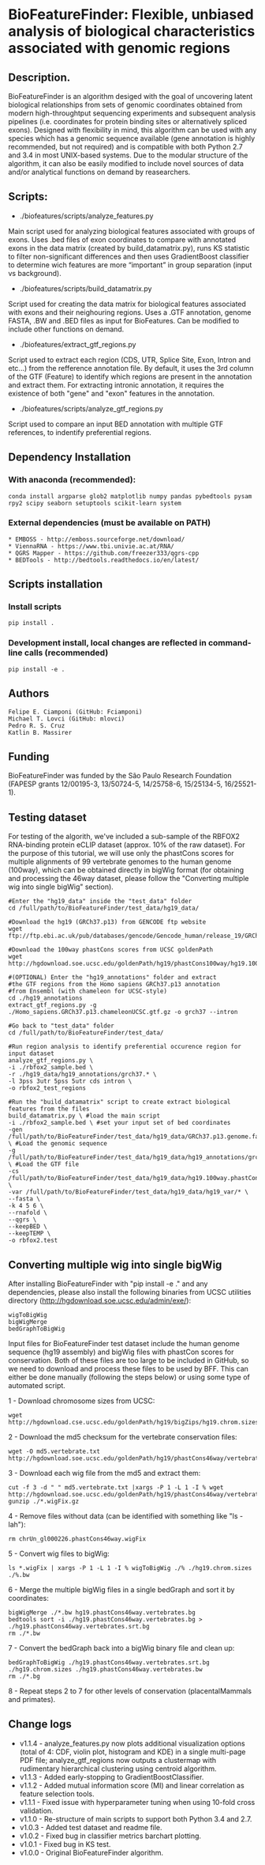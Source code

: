 ﻿# BioFeatureFinder: Flexible, unbiased analysis of biological characteristics associated with genomic regions

## Description.

BioFeatureFinder is an algorithm desiged with the goal of uncovering latent biological relationships from sets of genomic coordinates obtained from modern high-throughtput sequencing experiments and subsequent analysis pipelines (i.e. coordinates for protein binding sites or alternatively spliced exons). Designed with flexibility in mind, this algorithm can be used with any species which has a genomic sequence available (gene annotation is highly recommended, but not required) and is compatible with both Python 2.7 and 3.4 in most UNIX-based systems. Due to the modular structure of the algorithm, it can also be easily modified to include novel sources of data and/or analytical functions on demand by reasearchers.

## Scripts:

* ./biofeatures/scripts/analyze_features.py

Main script used for analyzing biological features associated with groups of exons. Uses .bed files of exon coordinates to compare with annotated exons in the data matrix (created by build_datamatrix.py), runs KS statistic to filter non-significant differences and then uses GradientBoost classifier to determine wich features are more “important” in group separation (input vs background).

* ./biofeatures/scripts/build_datamatrix.py

Script used for creating the data matrix for biological features associated with exons and their neighouring regions. Uses a .GTF annotation, genome FASTA, .BW and .BED files as input for BioFeatures. Can be modified to include other functions on demand.

* ./biofeatures/extract_gtf_regions.py

Script used to extract each region (CDS, UTR, Splice Site, Exon, Intron and etc...) from the refference annotation file. By default, it uses the 3rd column of the GTF (Feature) to identify which regions are present in the annotation and extract them. For extracting intronic annotation, it requires the existence of both "gene" and "exon" features in the annotation.

* ./biofeatures/scripts/analyze_gtf_regions.py

Script used to compare an input BED annotation with multiple GTF references, to indentify preferential regions.

## Dependency Installation

### With anaconda (recommended):

    conda install argparse glob2 matplotlib numpy pandas pybedtools pysam rpy2 scipy seaborn setuptools scikit-learn system
    
### External dependencies (must be available on PATH)
    
    * EMBOSS - http://emboss.sourceforge.net/download/
    * ViennaRNA - https://www.tbi.univie.ac.at/RNA/
    * QGRS Mapper - https://github.com/freezer333/qgrs-cpp
    * BEDTools - http://bedtools.readthedocs.io/en/latest/

## Scripts installation

### Install scripts

    pip install .

### Development install, local changes are reflected in command-line calls (recommended)

    pip install -e .

## Authors

    Felipe E. Ciamponi (GitHub: Fciamponi)
    Michael T. Lovci (GitHub: mlovci)
    Pedro R. S. Cruz
    Katlin B. Massirer

## Funding

BioFeatureFinder was funded by the São Paulo Research Foundation (FAPESP grants 12/00195-3, 13/50724-5, 14/25758-6, 15/25134-5, 16/25521-1).
    
## Testing dataset

For testing of the algorith, we've included a sub-sample of the RBFOX2 RNA-binding protein eCLIP dataset (approx. 10% of the raw dataset). For the purpose of this tutorial, we will use only the phastCons scores for multiple alignments of 99 vertebrate genomes to the human genome (100way), which can be obtained directly in bigWig format (for obtaining and processing the 46way dataset, please follow the "Converting multiple wig into single bigWig" section).
    
    #Enter the "hg19_data" inside the "test_data" folder
    cd /full/path/to/BioFeatureFinder/test_data/hg19_data/
    
    #Download the hg19 (GRCh37.p13) from GENCODE ftp website
    wget ftp://ftp.ebi.ac.uk/pub/databases/gencode/Gencode_human/release_19/GRCh37.p13.genome.fa.gz
    
    #Download the 100way phastCons scores from UCSC goldenPath
    wget http://hgdownload.soe.ucsc.edu/goldenPath/hg19/phastCons100way/hg19.100way.phastCons.bw
    
    #(OPTIONAL) Enter the "hg19_annotations" folder and extract 
    #the GTF regions from the Homo sapiens GRCh37.p13 annotation 
    #from Ensembl (with chameleon for UCSC-style)
    cd ./hg19_annotations
    extract_gtf_regions.py -g ./Homo_sapiens.GRCh37.p13.chameleonUCSC.gtf.gz -o grch37 --intron  
    
    #Go back to "test_data" folder
    cd /full/path/to/BioFeatureFinder/test_data/    
    
    #Run region analysis to identify preferential occurence region for input dataset
    analyze_gtf_regions.py \
    -i ./rbfox2_sample.bed \
    -r ./hg19_data/hg19_annotations/grch37.* \
    -l 3pss 3utr 5pss 5utr cds intron \
    -o rbfox2_test_regions
    
    #Run the "build_datamatrix" script to create extract biological features from the files
    build_datamatrix.py \ #load the main script
    -i ./rbfox2_sample.bed \ #set your input set of bed coordinates
    -gen /full/path/to/BioFeatureFinder/test_data/hg19_data/GRCh37.p13.genome.fa \ #Load the genomic sequence
    -g /full/path/to/BioFeatureFinder/test_data/hg19_data/hg19_annotations/grch37.intron.gtf.gz \ #Load the GTF file 
    -cs /full/path/to/BioFeatureFinder/test_data/hg19_data/hg19.100way.phastCons.bw \
    -var /full/path/to/BioFeatureFinder/test_data/hg19_data/hg19_var/* \
    --fasta \
    -k 4 5 6 \
    --rnafold \
    --qgrs \
    --keepBED \
    --keepTEMP \
    -o rbfox2.test


## Converting multiple wig into single bigWig

After installing BioFeatureFinder with "pip install -e ." and any dependencies, please also install the following binaries from UCSC utilities directory (http://hgdownload.soe.ucsc.edu/admin/exe/):

    wigToBigWig 
    bigWigMerge 
    bedGraphToBigWig 

Input files for BioFeatureFinder test dataset include the human genome sequence (hg19 assembly) and bigWig files with phastCon scores for conservation. Both of these files are too large to be included in GitHub, so we need to download and process these files to be used by BFF. This can either be done manually (following the steps below) or using some type of automated script.

1 - Download chromosome sizes from UCSC:

    wget http://hgdownload.cse.ucsc.edu/goldenPath/hg19/bigZips/hg19.chrom.sizes

2 - Download the md5 checksum for the vertebrate conservation files:

    wget -O md5.vertebrate.txt http://hgdownload.soe.ucsc.edu/goldenPath/hg19/phastCons46way/vertebrate/md5sum.txt

3 - Download each wig file from the md5 and extract them:
    
    cut -f 3 -d " " md5.vertebrate.txt |xargs -P 1 -L 1 -I % wget http://hgdownload.soe.ucsc.edu/goldenPath/hg19/phastCons46way/vertebrate/% 
    gunzip ./*.wigFix.gz

4 - Remove files without data (can be identified with something like "ls -lah"):
    
    rm chrUn_gl000226.phastCons46way.wigFix

5 - Convert wig files to bigWig:
    
    ls *.wigFix | xargs -P 1 -L 1 -I % wigToBigWig ./% ./hg19.chrom.sizes ./%.bw 

6 - Merge the multiple bigWig files in a single bedGraph and sort it by coordinates:
    
    bigWigMerge ./*.bw hg19.phastCons46way.vertebrates.bg
    bedtools sort -i ./hg19.phastCons46way.vertebrates.bg > ./hg19.phastCons46way.vertebrates.srt.bg
    rm ./*.bw

7 - Convert the bedGraph back into a bigWig binary file and clean up:
    
    bedGraphToBigWig ./hg19.phastCons46way.vertebrates.srt.bg ./hg19.chrom.sizes ./hg19.phastCons46way.vertebrates.bw
    rm ./*.bg

8 - Repeat steps 2 to 7 for other levels of conservation (placentalMammals and primates).
    
## Change logs

* v1.1.4 - analyze_features.py now plots additional visualization options (total of 4: CDF, violin plot, histogram and KDE) in a single multi-page PDF file; analyze_gtf_regions now outputs a clustermap with rudimentary hierarchical clustering using centroid algorithm.
* v1.1.3 - Added early-stopping to GradientBoostClassifier.
* v1.1.2 - Added mutual information score (MI) and linear correlation as feature selection tools.
* v1.1.1 - Fixed issue with hyperparameter tuning when using 10-fold cross validation.
* v1.1.0 - Re-structure of main scripts to support both Python 3.4 and 2.7.
* v1.0.3 - Added test dataset and readme file.
* v1.0.2 - Fixed bug in classifier metrics barchart plotting.
* v1.0.1 - Fixed bug in KS test.
* v1.0.0 - Original BioFeatureFinder algorithm.

